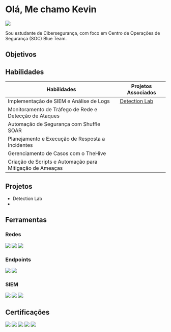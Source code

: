 # Olá, Me chamo Kevin
<a href="https://www.linkedin.com/in/kevinsantos-cybersecurity/"><img src="https://img.shields.io/badge/-LinkedIn-0072b1?&style=for-the-badge&logo=linkedin&logoColor=white" /></a>

Sou estudante de Cibersegurança, com foco em Centro de Operações de Segurança (SOC) Blue Team.

## Objetivos



## Habilidades

| Habilidades                                        | Projetos Associados        |
|-----------------------------------------------|----------------------------|
| Implementação de SIEM e Análise de Logs          | <a href="https://google.com">Detection Lab</a>|
| Monitoramento de Tráfego de Rede e Detecção de Ataques | <a href="https://google.com">  </a>|
| Automação de Segurança com Shuffle SOAR        
| Planejamento e Execução de Resposta a Incidentes     
| Gerenciamento de Casos com o TheHive 
| Criação de Scripts e Automação para Mitigação de Ameaças


 


## Projetos 
- Detection Lab
- 


## Ferramentas

### Redes
<div>
    <img src="https://img.shields.io/badge/-Wireshark-1679A7?&style=for-the-badge&logo=Wireshark&logoColor=white" />
    <img src="https://img.shields.io/badge/-Suricata-EF3B2D?&style=for-the-badge&logo=Suricata&logoColor=white" />
    <img src="https://img.shields.io/badge/-Zeek-777BB4?&style=for-the-badge&logo=Zeek&logoColor=white" />
</div>

### Endpoints
<div>
    <img src="https://img.shields.io/badge/-Microsoft_Defender_for_Endpoint-00A4EF?&style=for-the-badge&logo=Microsoft&logoColor=white" />
    <img src="https://img.shields.io/badge/-Velociraptor-4B275F?&style=for-the-badge&logo=Velociraptor&logoColor=white" />
</div>

### SIEM
<div>
    <img src="https://img.shields.io/badge/-Microsoft_Sentinel-0078D4?&style=for-the-badge&logo=Microsoft&logoColor=white" />
    <img src="https://img.shields.io/badge/-Splunk-000000?&style=for-the-badge&logo=Splunk&logoColor=white" />
    <img src="https://img.shields.io/badge/-Elastic-005571?&style=for-the-badge&logo=Elastic&logoColor=white" />
</div>


## Certificações
<div>
<img src="https://img.shields.io/badge/-Security%2B-FF0000?&style=for-the-badge&logo=CompTIA&logoColor=white" />
<img src="https://img.shields.io/badge/-Network%2B-007ACC?&style=for-the-badge&logo=CompTIA&logoColor=white" />
<img src="https://img.shields.io/badge/-A%2B-4D4D4D?&style=for-the-badge&logo=CompTIA&logoColor=white" />
<img src="https://img.shields.io/badge/-CDSA-006400?&style=for-the-badge&logoColor=white" />
<img src="https://img.shields.io/badge/-CCD-000080?&style=for-the-badge&logoColor=white" />
</div>



